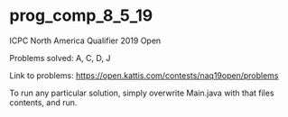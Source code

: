 # prog_comp_8_5_19
ICPC North America Qualifier 2019 Open

Problems solved: A, C, D, J

Link to problems:
https://open.kattis.com/contests/naq19open/problems

To run any particular solution, simply overwrite Main.java with that files contents, and run.

